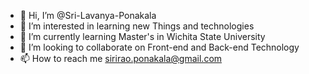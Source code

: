 - 👋 Hi, I’m @Sri-Lavanya-Ponakala
- 👀 I’m interested in learning new Things and technologies 
- 🌱 I’m currently learning Master's in Wichita State University
- 💞️ I’m looking to collaborate on Front-end and Back-end Technology
- 📫 How to reach me sirirao.ponakala@gmail.com

<!---
Sri-Lavanya-Ponakala/Sri-Lavanya-Ponakala is a ✨ special ✨ repository because its `README.md` (this file) appears on your GitHub profile.
You can click the Preview link to take a look at your changes.
--->

